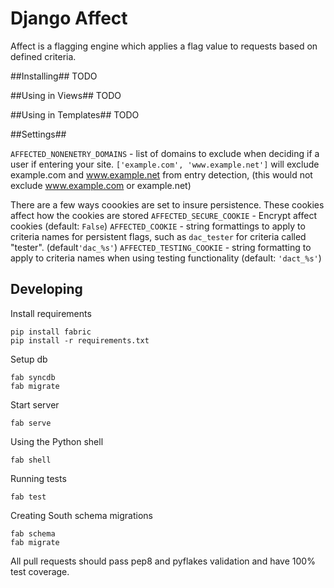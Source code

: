 Django Affect
=====================

Affect is a flagging engine which applies a flag value to requests based on defined criteria.

##Installing##
TODO

##Using in Views##
TODO

##Using in Templates##
TODO

##Settings##

`AFFECTED_NONENETRY_DOMAINS` - list of domains to exclude when deciding if a user if entering your site. `['example.com', 'www.example.net']` will exclude example.com and www.example.net from entry detection, (this would not exclude www.example.com or example.net)

There are a few ways coookies are set to insure persistence. These cookies affect how the cookies are stored
`AFFECTED_SECURE_COOKIE` - Encrypt affect cookies (default: `False`)
`AFFECTED_COOKIE` - string formattings to apply to criteria names for persistent flags, such as `dac_tester` for criteria called "tester". (default`'dac_%s'`)
`AFFECTED_TESTING_COOKIE` - string formatting to apply to criteria names when using testing functionality (default: `'dact_%s'`)

Developing
----------
Install requirements

    pip install fabric
    pip install -r requirements.txt

Setup db

    fab syncdb
    fab migrate

Start server

    fab serve

Using the Python shell

    fab shell

Running tests

    fab test

Creating South schema migrations

    fab schema
    fab migrate

All pull requests should pass pep8 and pyflakes validation and have 100% test coverage.
